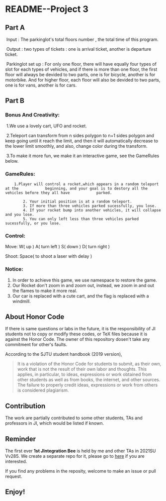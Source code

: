 # README--Project 3

## Part A

​		Input : The parkinglot's total floors number , the total time of this program.

​		Output : two types of tickets : one is arrival ticket, another is departure ticket.

​		Parkinglot set up : For only one floor, there will have equally four types of slot for each types of vehicles, and if there is more than one floor, the first floor will always be devided to two parts, one is for bicycle, another is for motorbike. And for higher floor, each floor will also be devided to two parts, one is for vans, another is for cars.

## Part B

### Bonus And Creativity:

​		1.We use a lovely cart, UFO and rocket.

​		2.Teleport can transform from n sides polygon to n+1 sides polygon and keep going until it reach the limit, and then it will automatically decrease to the lower limit smoothly, and also, change color during the transform.

​		3.To make it more fun, we make it an interactive game, see the GameRules below.

### GameRules:

		1.Player will control a rocket,which appears in a random teleport at the 			beginning, and your goal is to destory all the vehicles before they all have 			parked.

     		2. Your initial position is at a random teleport.
     		3. If more than three vehicles parked sucessfully, you lose.
     		4. If your rocket bump into another vehicles, it will collapse and you lose.
     		5. You can only left less than three vehicles parked sucessfully, or you lose.

### Control:

Move: W( up ) A( turn left ) S( down ) D( turn right ) 

Shoot: Space( to shoot a laser with delay ) 

### Notice:

1. In order to achieve this game, we use namespace to restore the game.
2. Our Rocket don't zoom in and zoom out, instead, we zoom in and out the flames to make it more real.
3. Our car is replaced with a cute cart, and the flag is replaced with a windmill.

## About Honor Code

If there is same questions or labs in the future, it is the responsibility of JI students not to copy or modify these codes, or TeX files because it is against the Honor Code. The owner of this repository dosen't take any commitment for other's faults.

According to the SJTU student handbook (2019 version),

> It is a violation of the Honor Code for students to submit, as their own, work that is not the result of their own labor and thoughts. This applies, in particular, to ideas, expressions or work obtained from other students as well as from books, the internet, and other sources. The failure to properly credit ideas, expressions or work from others is considered plagiarism.

## Contribution

The work are partially contributed to some other students, TAs and professors in JI, which would be listed if known.

## Reminder

The first ever **1st JIntegration Bee** is held by me and other TAs in 2021SU Vv285. We create a separate repo for it, please go to [here](https://github.com/sleepymalc/UM-JI-IntegrationBee) if you are interested.

If you find any problems in the reposity, welcome to make an issue or pull request.

## Enjoy!
